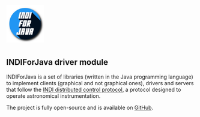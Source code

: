 <img src="res/logo.png" width="100" style="margin-bottom: 8px" alt="INDIForJava logo"/>

## INDIForJava driver module

INDIForJava is a set of libraries (written in the Java programming language) to implement clients (graphical and not
graphical ones), drivers and servers that follow the [INDI distributed control protocol](https://www.indilib.org/), a
protocol designed to operate astronomical instrumentation.

The project is fully open-source and is available on [GitHub](https://github.com/INDIForJava).
